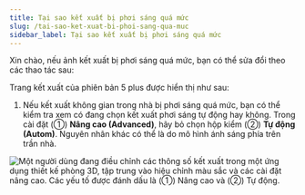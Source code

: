```yaml
---
title: Tại sao kết xuất bị phơi sáng quá mức
slug: /tai-sao-ket-xuat-bi-phoi-sang-qua-muc
sidebar_label: Tại sao kết xuất bị phơi sáng quá mức
---
```


Xin chào, nếu ảnh kết xuất bị phơi sáng quá mức, bạn có thể sửa đổi theo các thao tác sau:

Trang kết xuất của phiên bản 5 plus được hiển thị như sau:

1. Nếu kết xuất không gian trong nhà bị phơi sáng quá mức, bạn có thể kiểm tra xem có đang chọn kết xuất phơi sáng tự động hay không. Trong cài đặt (①) **Nâng cao (Advanced)**, hãy bỏ chọn hộp kiểm (②) **Tự động (Autom)**. Nguyên nhân khác có thể là do mô hình ánh sáng phía trên trần nhà.

![Một người dùng đang điều chỉnh các thông số kết xuất trong một ứng dụng thiết kế phòng 3D, tập trung vào hiệu chỉnh màu sắc và các cài đặt nâng cao. Các yếu tố được đánh dấu là (①) Nâng cao và (②) Tự động.](https://storage.googleapis.com/jegavn_kb/images/bde3cf4f-a9ea-493d-83c1-0d8d0ad58058.png)